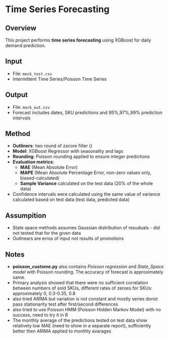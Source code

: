 # Time Series Forecasting

## Overview
This project performs **time series forecasting** using XGBoost for daily demand prediction.

## Input
- File: `mock_test.csv`  
- Intermittent Time Series/Poisson Time Series  

## Output
- File: `mock_out.csv`  
- Forecast includes dates, SKU predictions and  95%,97%,99% prediction intervals  

## Method
- **Outliners**: two round of zscore filter ()
- **Model**: XGBoost Regressor with seasonality and lags
- **Rounding**: Poisson rounding applied to ensure integer predictions  
- **Evaluation metrics**:
  - **MAE** (Mean Absolute Error)  
  - **MAPE** (Mean Absolute Percentage Error, non-zero values only, biased-calculated)  
  - **Sample Variance** calculated on the test data (20% of the whole data)
- Confidence intervals were calculated using the same value of variance calculated based on test data (test data, predicted data)

## Assumpition
- State space methods assumes Gaussian distribution of resuduals - did not tested that for the given data
- Outlnears are erros of input not results of promotions

## Notes
- **poisson_custome.py** also contains _Poisson regression_ and _State_Space model_ with Poisson rounding. The accuracy of forecast is approximately same.
- Primary analysis showed that there were no sufficient correlation  between numbers of sold SKUs, different rates of zeroes for SKUs: approximately 0, 0.3-0.35, 0.8
- also tried ARIMA but variation is not constant and mostly series donot pass stationarity test after first/second differences
- also tried to use Poisson HMM (Poisson Hidden Markov Model) with no success, need to try it in R
- The monthly average of the predictions tested on test data show relatively low MAE (need to show in a separate report), sufficiently better then ARIMA applied to monthly avarages 

